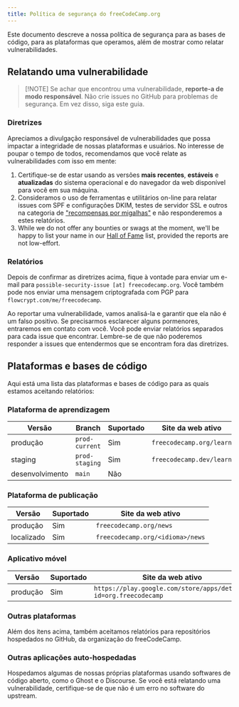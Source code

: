 ```yaml
---
title: Política de segurança do freeCodeCamp.org
---
```


Este documento descreve a nossa política de segurança para as bases de código, para as plataformas que operamos, além de mostrar como relatar vulnerabilidades.

## Relatando uma vulnerabilidade

> [!NOTE] Se achar que encontrou uma vulnerabilidade, **reporte-a de modo responsável**. Não crie issues no GitHub para problemas de segurança. Em vez disso, siga este guia.

### Diretrizes

Apreciamos a divulgação responsável de vulnerabilidades que possa impactar a integridade de nossas plataformas e usuários. No interesse de poupar o tempo de todos, recomendamos que você relate as vulnerabilidades com isso em mente:

1. Certifique-se de estar usando as versões **mais recentes**, **estáveis** e **atualizadas** do sistema operacional e do navegador da web disponível para você em sua máquina.
2. Consideramos o uso de ferramentas e utilitários on-line para relatar issues com SPF e configurações DKIM, testes de servidor SSL e outros na categoria de ["recompensas por migalhas"](https://www.troyhunt.com/beg-bounties) e não responderemos a estes relatórios.
3. While we do not offer any bounties or swags at the moment, we'll be happy to list your name in our [Hall of Fame](security-hall-of-fame) list, provided the reports are not low-effort.

### Relatórios

Depois de confirmar as diretrizes acima, fique à vontade para enviar um e-mail para `possible-security-issue [at] freecodecamp.org`. Você também pode nos enviar uma mensagem criptografada com PGP para `flowcrypt.com/me/freecodecamp`.

Ao reportar uma vulnerabilidade, vamos analisá-la e garantir que ela não é um falso positivo. Se precisarmos esclarecer alguns pormenores, entraremos em contato com você. Você pode enviar relatórios separados para cada issue que encontrar. Lembre-se de que não poderemos responder a issues que entendermos que se encontram fora das diretrizes.

## Plataformas e bases de código

Aqui está uma lista das plataformas e bases de código para as quais estamos aceitando relatórios:

### Plataforma de aprendizagem

| Versão          | Branch         | Suportado | Site da web ativo        |
| --------------- | -------------- | --------- | ------------------------ |
| produção        | `prod-current` | Sim       | `freecodecamp.org/learn` |
| staging         | `prod-staging` | Sim       | `freecodecamp.dev/learn` |
| desenvolvimento | `main`         | Não       |                          |

### Plataforma de publicação

| Versão     | Suportado | Site da web ativo                |
| ---------- | --------- | -------------------------------- |
| produção   | Sim       | `freecodecamp.org/news`          |
| localizado | Sim       | `freecodecamp.org/<idioma>/news` |

### Aplicativo móvel

| Versão   | Suportado | Site da web ativo                                                |
| -------- | --------- | ---------------------------------------------------------------- |
| produção | Sim       | `https://play.google.com/store/apps/details?id=org.freecodecamp` |

### Outras plataformas

Além dos itens acima, também aceitamos relatórios para repositórios hospedados no GitHub, da organização do freeCodeCamp.

### Outras aplicações auto-hospedadas

Hospedamos algumas de nossas próprias plataformas usando softwares de código aberto, como o Ghost e o Discourse. Se você está relatando uma vulnerabilidade, certifique-se de que não é um erro no software do upstream.
